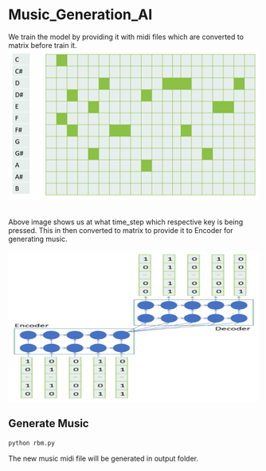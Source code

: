 # Music_Generation_AI

We train the model by providing it with midi files which are converted to matrix before train it.
<img src="Music Generation AI/Images/Keys.png" width="600" height="300"><br>
<br>
<br>
Above image shows us at what time_step which respective key is being pressed.
This in then converted to matrix to provide it to Encoder for generating music.<br>
<br>
<img src="Music Generation AI/Images/Music matrix.png" width="600" height="300">


## Generate Music

```html
python rbm.py
```
The new music midi file will be generated in output folder.
